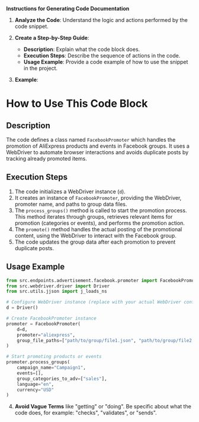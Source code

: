 **Instructions for Generating Code Documentation**

1. **Analyze the Code**: Understand the logic and actions performed by the code snippet.

2. **Create a Step-by-Step Guide**:
    - **Description**: Explain what the code block does.
    - **Execution Steps**: Describe the sequence of actions in the code.
    - **Usage Example**: Provide a code example of how to use the snippet in the project.

3. **Example**:

How to Use This Code Block
=========================================================================================

Description
-------------------------
The code defines a class named `FacebookPromoter` which handles the promotion of AliExpress products and events in Facebook groups. It uses a WebDriver to automate browser interactions and avoids duplicate posts by tracking already promoted items. 

Execution Steps
-------------------------
1. The code initializes a WebDriver instance (`d`).
2. It creates an instance of `FacebookPromoter`, providing the WebDriver, promoter name, and paths to group data files.
3. The `process_groups()` method is called to start the promotion process. This method iterates through groups, retrieves relevant items for promotion (categories or events), and performs the promotion action. 
4. The `promote()` method handles the actual posting of the promotional content, using the WebDriver to interact with the Facebook group.
5. The code updates the group data after each promotion to prevent duplicate posts.

Usage Example
-------------------------

```python
from src.endpoints.advertisement.facebook.promoter import FacebookPromoter
from src.webdriver.driver import Driver
from src.utils.jjson import j_loads_ns

# Configure WebDriver instance (replace with your actual WebDriver configuration)
d = Driver()

# Create FacebookPromoter instance
promoter = FacebookPromoter(
    d=d, 
    promoter="aliexpress", 
    group_file_paths=["path/to/group/file1.json", "path/to/group/file2.json"]
)

# Start promoting products or events
promoter.process_groups(
    campaign_name="Campaign1",
    events=[], 
    group_categories_to_adv=["sales"],
    language="en",
    currency="USD"
)
```

4. **Avoid Vague Terms** like "getting" or "doing". Be specific about what the code does, for example: "checks", "validates", or "sends".